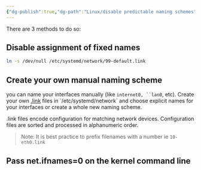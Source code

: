 ```yaml
---
{"dg-publish":true,"dg-path":"Linux/disable predictable naming schemes","permalink":"/linux/disable-predictable-naming-schemes/","noteIcon":"","created":"2025-03-17T16:52:16.110-04:00","updated":"2025-03-20T01:09:01.851-04:00"}
---
```


There are 3 methods to do so:
## Disable assignment of fixed names
```bash
ln -s /dev/null /etc/systemd/network/99-default.link
```

## Create your own manual naming scheme
you can name your interfaces manually (like `internet0, ``lan0`, etc). Create your own  [.link](`https://www.freedesktop.org/software/systemd/man/systemd.link.html) files in `/etc/systemd/network` and choose explicit names for your interfaces or create a whole new naming scheme.

.link files encode configuration for matching network devices. Configuration files are sorted and processed in alphanumeric order. 
>Note: It is best practice to prefix filenames with a number ie `10-eth0.link`

## Pass net.ifnames=0 on the kernel command line
